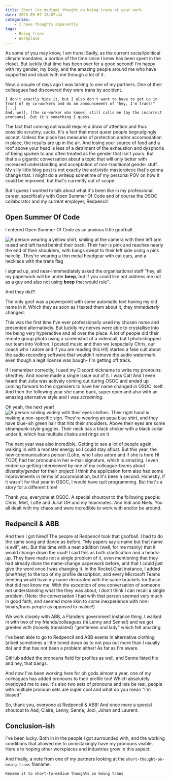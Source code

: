 ```yaml
---
title: Short (to medium) thought on being trans at your work
date: 2023-09-07 18:07:44
categories:
    - I have thoughts apparently
tags:
    - Being trans
    - Workplace
---
```


As some of you may know, I am trans! Sadly, as the current social/political climate mandates, a portion of the time since I knew has been spent in the closet. But luckily that time has been over for a good second! I'm happy with my gender, my body, and the amazing people around me who have supported and stuck with me through a lot of it.

Now, a couple of days ago I was talking to one of my partners. One of their colleagues had discovered they were trans by accident. 

    I don't exactly hide it, but I also don't want to have to get up in front of my co-workers and do an announcement of "hey, I'm trans!"
    [...]
    And, well, [the co-worker who knows] still calls me [by the incorrect pronouns]. But it's something I guess.

The fact that coming out would require a draw of attention and thus possible scrutiny, sucks. It's a fact that most queer people begrudgingly accept. Unless the place has measures of protection and/or accomodation in place, the results are up in the air. And losing your source of food and a roof above your head is less of a detriment of the exhaustion and dysphoria of being spoken to and often treated as the gender that isn't yours. But that's a gigantic conversation about a topic that will only better with increased understanding and acceptation of non-traditional gender stuff. My silly little blog post is not exactly the activistic masterpiece that's gonna change that. I might do a writeup sometime of my personal POV on how it could be improved, but that's currently out of scope.

But I guess I wanted to talk about what it's been like in my professional career, specifically with Open Summer Of Code and of course the OSOC collaborator and my current employer, Redpencil!

## Open Summer Of Code
I entered Open Summer Of Code as an anxious little goofball.

![A person wearing a yellow shirt, smiling at the camera with their left arm raised and left hand behind their back. Their hair is pink and reaches nearly the end of their shoulders, with bangs swept to their left side using a pink hairclip. They're wearing a thin metal headgear with cat ears, and a necklace with the trans flag](https://osoc.be/_next/image?url=%2Feditions%2F2021%2Fparticipants%2Fcat-catry.jpg&w=640&q=75)

I signed up, and near-immmediately asked the organisational staff "hey, all my paperwork will be under **beep**, but if you could like not address me not as a guy and also not using **beep** that would rule".

And they did?!

The only goof was a powerpoint with some automatic text having my old name in it. Which they as soon as I texted them about it, they *immediately* changed.

This was the first time I've ever professionally used my chosen name and presented alternatively. But luckily my nerves were able to crystallise into me being very hyperactive and all over the place. A lot of people did their remote group photo using a screenshot of a videocall, but I photoshopped our team into Voltron. I posted music and then we (especially Chris, our coach who I adore and if you are reading this HI!) started a fake cult about the audio recording software that wouldn't remove the audio watermark even though a legit license was bough- I'm getting off track.

If I remember correctly, I used my Discord nickname to write my pronouns: she/they. And noone made a single issue out of it. I was Cat! And I even heard that Julia was actively coming out during OSOC and ended up coming forward to the organisers to have her name changed in OSOC itself. And then the following year she came back, super open and also with an amazing alternative style and I was *screaming*.

Oh yeah, the next year!
![A person smiling widely with their eyes clothes. Their right hand is making a non-specific sign. They're wearing an aqua blue shirt, and they have blue-ish green hair that hits their shoulders. Above their eyes are some steampunk-style goggles. Their neck has a black choker with a black collar under it, which has multiple chains and rings on it](https://osoc.be/_next/image?url=%2Feditions%2F2022%2Fparticipants%2Fcat-catry.jpg&w=640&q=75)

The next year was also incredible. Getting to see a lot of people again, walking in with a monster energy so I could stay afloat. But this year, the new communications person (Lotte, who I also adore and if she is here HI TOO!) had her pronouns in her e-mail signature, which is amazing. I even ended up getting interviewed by one of my colleague-teams about diversity/gender for their project! I think the application form also had some improvements in terms of accomodation, but it's been a second. Honestly, if it wasn't for that year in OSOC, I would have quit programming. But that's a story for a different time!

Thank you, everyone at OSOC. A special shoutout to the following people: Chris, Miet, Lotte and Julia! OH and my teammates. And Indi and Niels. You all dealt with my chaos and were incredible to work with and/or be around.


## Redpencil & ABB
And then I got hired! The people at Redpencil took that goofball. I had to do the same song and dance as before. "My papers say a name but that name is evil", etc. But this time with a neat addition (well, for me mainly) that it would change down the road! I said this as both clarification and a heads-up. They have made not a single problem of it, even mentioning that they had already done the name-change paperwork before, and that I could just give the word once I was changing it. In the Rocket.Chat instance, I added (she/they) to the top of my profile description, and every Microsoft Teams meeting would have my name decorated with the same brackets for those that did not know me. With the exception of one conversation of someone not understanding what the they was about, I don't think I can recall a single problem. (Note: the conversation I had with that person seemed very much in good faith, and seemed more akin to some inexperience with non-binary/trans people as opposed to malice!)

We work closely with ABB, a Flanders government instance thing. I walked in with two of my friends/colleagues (hi Lenny and Senne!) and we got greeted with (loosely translated) "gentlemen and lady" which felt amazing.

I've been able to go to Redpencil and ABB events in alternative clothing (albeit sometimes a little toned down as to not pop out more than I usually do) and that has not been a problem either! As far as I'm aware.

GitHub added the pronouns field for profiles as well, and Senne listed his and hey, that bangs.

And now I've been working here for oh gods almost a year, one of my colleagues has added pronouns to their profile too! Which absolutely overjoyed me to see. It's also two sets of pronouns and lets be real, people with multiple pronoun sets are super cool and what do you mean "I'm biased"

So, thank you, everyone at Redpencil & ABB! And once more a special shoutout to Aad, Claire, Lenny, Senne, Jodi, Johan and Laurent.


## Conclusion-ish
I've been lucky. Both in in the people I got surrounded with, and the working conditions that allowed me to unmistakingly have my pronouns visible. Here's to hoping other workplaces and industries grow in this aspect.


And finally, a note from one of my partners looking at the `short-thought-on-being-trans` filename:

    Rename it to short-to-medium thoughts on being trans
